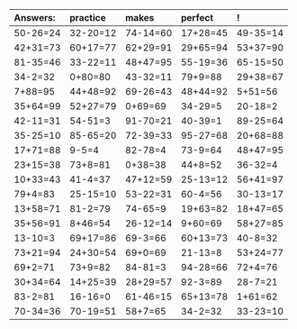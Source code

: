 | Answers: | practice | makes | perfect | ! |
| :--- | :--- | :--- | :--- | :--- |
| 50-26=24 | 32-20=12 | 74-14=60 | 17+28=45 | 49-35=14 | 
| 42+31=73 | 60+17=77 | 62+29=91 | 29+65=94 | 53+37=90 | 
| 81-35=46 | 33-22=11 | 48+47=95 | 55-19=36 | 65-15=50 | 
| 34-2=32 | 0+80=80 | 43-32=11 | 79+9=88 | 29+38=67 | 
| 7+88=95 | 44+48=92 | 69-26=43 | 48+44=92 | 5+51=56 | 
| 35+64=99 | 52+27=79 | 0+69=69 | 34-29=5 | 20-18=2 | 
| 42-11=31 | 54-51=3 | 91-70=21 | 40-39=1 | 89-25=64 | 
| 35-25=10 | 85-65=20 | 72-39=33 | 95-27=68 | 20+68=88 | 
| 17+71=88 | 9-5=4 | 82-78=4 | 73-9=64 | 48+47=95 | 
| 23+15=38 | 73+8=81 | 0+38=38 | 44+8=52 | 36-32=4 | 
| 10+33=43 | 41-4=37 | 47+12=59 | 25-13=12 | 56+41=97 | 
| 79+4=83 | 25-15=10 | 53-22=31 | 60-4=56 | 30-13=17 | 
| 13+58=71 | 81-2=79 | 74-65=9 | 19+63=82 | 18+47=65 | 
| 35+56=91 | 8+46=54 | 26-12=14 | 9+60=69 | 58+27=85 | 
| 13-10=3 | 69+17=86 | 69-3=66 | 60+13=73 | 40-8=32 | 
| 73+21=94 | 24+30=54 | 69+0=69 | 21-13=8 | 53+24=77 | 
| 69+2=71 | 73+9=82 | 84-81=3 | 94-28=66 | 72+4=76 | 
| 30+34=64 | 14+25=39 | 28+29=57 | 92-3=89 | 28-7=21 | 
| 83-2=81 | 16-16=0 | 61-46=15 | 65+13=78 | 1+61=62 | 
| 70-34=36 | 70-19=51 | 58+7=65 | 34-2=32 | 33-23=10 | 
